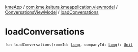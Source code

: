 [kmeApp](../../index.md) / [com.kme.kaltura.kmeapplication.viewmodel](../index.md) / [ConversationsViewModel](index.md) / [loadConversations](./load-conversations.md)

# loadConversations

`fun loadConversations(roomId: `[`Long`](https://kotlinlang.org/api/latest/jvm/stdlib/kotlin/-long/index.html)`, companyId: `[`Long`](https://kotlinlang.org/api/latest/jvm/stdlib/kotlin/-long/index.html)`): `[`Unit`](https://kotlinlang.org/api/latest/jvm/stdlib/kotlin/-unit/index.html)